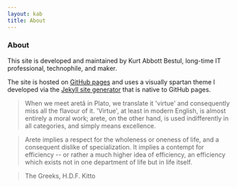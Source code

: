 ```yaml
---
layout: kab
title: About
---
```

### About

This site is developed and maintained by Kurt Abbott Bestul, long-time IT professional, technophile, and maker.

The site is hosted on [GitHub pages](https://pages.github.com/) and uses a visually spartan theme I developed via the [Jekyll site generator](https://en.wikipedia.org/wiki/Jekyll_(software)) that is native to GitHub pages.


> When we meet aret&#226; in Plato, we translate it 'virtue' and consequently miss all the flavour of it. 'Virtue', at least in modern English, is almost entirely a moral work; arete, on the other hand, is used indifferently in all categories, and simply means excellence.

> Arete implies a respect for the wholeness or oneness of life, and a consequent dislike of specialization. It implies a contempt for efficiency -- or rather a much higher idea of efficiency, an efficiency which exists not in one department of life but in life itself.

> The Greeks, H.D.F. Kitto

